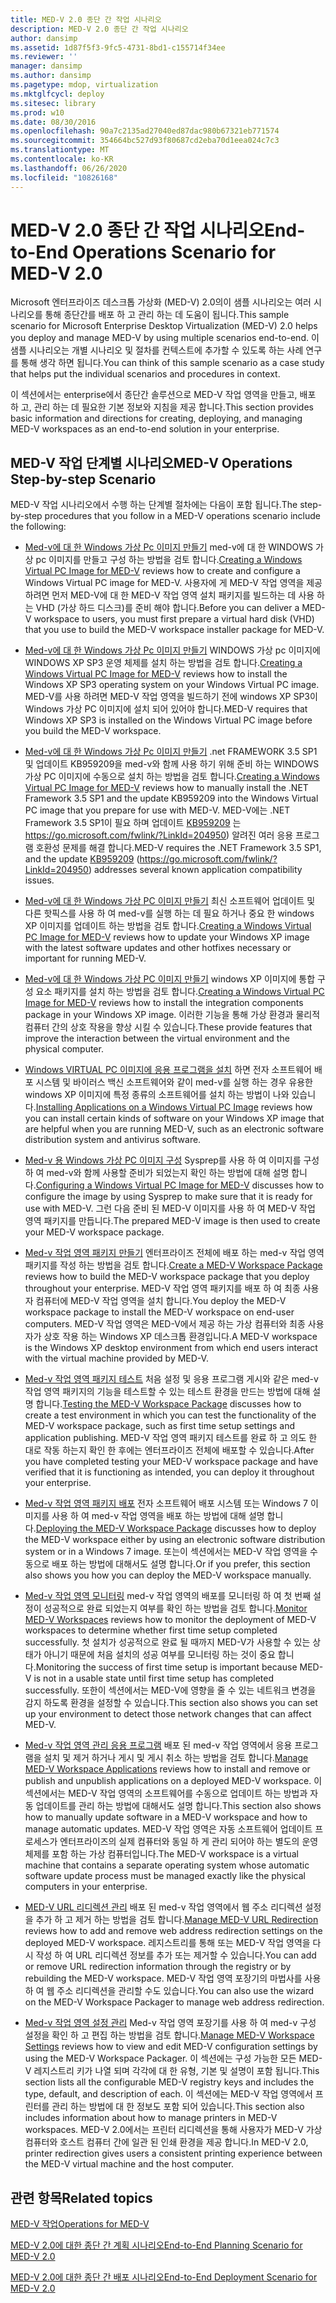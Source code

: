 ```yaml
---
title: MED-V 2.0 종단 간 작업 시나리오
description: MED-V 2.0 종단 간 작업 시나리오
author: dansimp
ms.assetid: 1d87f5f3-9fc5-4731-8bd1-c155714f34ee
ms.reviewer: ''
manager: dansimp
ms.author: dansimp
ms.pagetype: mdop, virtualization
ms.mktglfcycl: deploy
ms.sitesec: library
ms.prod: w10
ms.date: 08/30/2016
ms.openlocfilehash: 90a7c2135ad27040ed87dac980b67321eb771574
ms.sourcegitcommit: 354664bc527d93f80687cd2eba70d1eea024c7c3
ms.translationtype: MT
ms.contentlocale: ko-KR
ms.lasthandoff: 06/26/2020
ms.locfileid: "10826168"
---
```

# <span data-ttu-id="88e69-103">MED-V 2.0 종단 간 작업 시나리오</span><span class="sxs-lookup"><span data-stu-id="88e69-103">End-to-End Operations Scenario for MED-V 2.0</span></span>


<span data-ttu-id="88e69-104">Microsoft 엔터프라이즈 데스크톱 가상화 (MED-V) 2.0의이 샘플 시나리오는 여러 시나리오를 통해 종단간를 배포 하 고 관리 하는 데 도움이 됩니다.</span><span class="sxs-lookup"><span data-stu-id="88e69-104">This sample scenario for Microsoft Enterprise Desktop Virtualization (MED-V) 2.0 helps you deploy and manage MED-V by using multiple scenarios end-to-end.</span></span> <span data-ttu-id="88e69-105">이 샘플 시나리오는 개별 시나리오 및 절차를 컨텍스트에 추가할 수 있도록 하는 사례 연구를 통해 생각 하면 됩니다.</span><span class="sxs-lookup"><span data-stu-id="88e69-105">You can think of this sample scenario as a case study that helps put the individual scenarios and procedures in context.</span></span>

<span data-ttu-id="88e69-106">이 섹션에서는 enterprise에서 종단간 솔루션으로 MED-V 작업 영역을 만들고, 배포 하 고, 관리 하는 데 필요한 기본 정보와 지침을 제공 합니다.</span><span class="sxs-lookup"><span data-stu-id="88e69-106">This section provides basic information and directions for creating, deploying, and managing MED-V workspaces as an end-to-end solution in your enterprise.</span></span>

## <span data-ttu-id="88e69-107">MED-V 작업 단계별 시나리오</span><span class="sxs-lookup"><span data-stu-id="88e69-107">MED-V Operations Step-by-step Scenario</span></span>


<span data-ttu-id="88e69-108">MED-V 작업 시나리오에서 수행 하는 단계별 절차에는 다음이 포함 됩니다.</span><span class="sxs-lookup"><span data-stu-id="88e69-108">The step-by-step procedures that you follow in a MED-V operations scenario include the following:</span></span>

-   <span data-ttu-id="88e69-109">[Med-v에 대 한 Windows 가상 Pc 이미지 만들기](creating-a-windows-virtual-pc-image-for-med-v.md#bkmk-creatingavirtualmachinebyusingmicrosoftvirtualpc) med-v에 대 한 WINDOWS 가상 pc 이미지를 만들고 구성 하는 방법을 검토 합니다.</span><span class="sxs-lookup"><span data-stu-id="88e69-109">[Creating a Windows Virtual PC Image for MED-V](creating-a-windows-virtual-pc-image-for-med-v.md#bkmk-creatingavirtualmachinebyusingmicrosoftvirtualpc) reviews how to create and configure a Windows Virtual PC image for MED-V.</span></span> <span data-ttu-id="88e69-110">사용자에 게 MED-V 작업 영역을 제공 하려면 먼저 MED-V에 대 한 MED-V 작업 영역 설치 패키지를 빌드하는 데 사용 하는 VHD (가상 하드 디스크)를 준비 해야 합니다.</span><span class="sxs-lookup"><span data-stu-id="88e69-110">Before you can deliver a MED-V workspace to users, you must first prepare a virtual hard disk (VHD) that you use to build the MED-V workspace installer package for MED-V.</span></span>

-   <span data-ttu-id="88e69-111">[Med-v에 대 한 Windows 가상 Pc 이미지 만들기](creating-a-windows-virtual-pc-image-for-med-v.md#bkmk-installingwindowsxpontovpc) WINDOWS 가상 pc 이미지에 WINDOWS XP SP3 운영 체제를 설치 하는 방법을 검토 합니다.</span><span class="sxs-lookup"><span data-stu-id="88e69-111">[Creating a Windows Virtual PC Image for MED-V](creating-a-windows-virtual-pc-image-for-med-v.md#bkmk-installingwindowsxpontovpc) reviews how to install the Windows XP SP3 operating system on your Windows Virtual PC image.</span></span> <span data-ttu-id="88e69-112">MED-V를 사용 하려면 MED-V 작업 영역을 빌드하기 전에 windows XP SP3이 Windows 가상 PC 이미지에 설치 되어 있어야 합니다.</span><span class="sxs-lookup"><span data-stu-id="88e69-112">MED-V requires that Windows XP SP3 is installed on the Windows Virtual PC image before you build the MED-V workspace.</span></span>

-   <span data-ttu-id="88e69-113">[Med-v에 대 한 Windows 가상 Pc 이미지 만들기](creating-a-windows-virtual-pc-image-for-med-v.md#bkmk-installingnet) .net FRAMEWORK 3.5 SP1 및 업데이트 KB959209을 med-v와 함께 사용 하기 위해 준비 하는 WINDOWS 가상 PC 이미지에 수동으로 설치 하는 방법을 검토 합니다.</span><span class="sxs-lookup"><span data-stu-id="88e69-113">[Creating a Windows Virtual PC Image for MED-V](creating-a-windows-virtual-pc-image-for-med-v.md#bkmk-installingnet) reviews how to manually install the .NET Framework 3.5 SP1 and the update KB959209 into the Windows Virtual PC image that you prepare for use with MED-V.</span></span> <span data-ttu-id="88e69-114">MED-V에는 .NET Framework 3.5 SP1이 필요 하며 업데이트 [KB959209](https://go.microsoft.com/fwlink/?LinkId=204950) 는 https://go.microsoft.com/fwlink/?LinkId=204950) 알려진 여러 응용 프로그램 호환성 문제를 해결 합니다.</span><span class="sxs-lookup"><span data-stu-id="88e69-114">MED-V requires the .NET Framework 3.5 SP1, and the update [KB959209](https://go.microsoft.com/fwlink/?LinkId=204950) (https://go.microsoft.com/fwlink/?LinkId=204950) addresses several known application compatibility issues.</span></span>

-   <span data-ttu-id="88e69-115">[Med-v에 대 한 Windows 가상 PC 이미지 만들기](creating-a-windows-virtual-pc-image-for-med-v.md#bkmk-applypatchestovpc) 최신 소프트웨어 업데이트 및 다른 핫픽스를 사용 하 여 med-v를 실행 하는 데 필요 하거나 중요 한 windows XP 이미지를 업데이트 하는 방법을 검토 합니다.</span><span class="sxs-lookup"><span data-stu-id="88e69-115">[Creating a Windows Virtual PC Image for MED-V](creating-a-windows-virtual-pc-image-for-med-v.md#bkmk-applypatchestovpc) reviews how to update your Windows XP image with the latest software updates and other hotfixes necessary or important for running MED-V.</span></span>

-   <span data-ttu-id="88e69-116">[Med-v에 대 한 Windows 가상 PC 이미지 만들기](creating-a-windows-virtual-pc-image-for-med-v.md#bkmk-installintegration) windows XP 이미지에 통합 구성 요소 패키지를 설치 하는 방법을 검토 합니다.</span><span class="sxs-lookup"><span data-stu-id="88e69-116">[Creating a Windows Virtual PC Image for MED-V](creating-a-windows-virtual-pc-image-for-med-v.md#bkmk-installintegration) reviews how to install the integration components package in your Windows XP image.</span></span> <span data-ttu-id="88e69-117">이러한 기능을 통해 가상 환경과 물리적 컴퓨터 간의 상호 작용을 향상 시킬 수 있습니다.</span><span class="sxs-lookup"><span data-stu-id="88e69-117">These provide features that improve the interaction between the virtual environment and the physical computer.</span></span>

-   <span data-ttu-id="88e69-118">[Windows VIRTUAL PC 이미지에 응용 프로그램을 설치](installing-applications-on-a-windows-virtual-pc-image.md) 하면 전자 소프트웨어 배포 시스템 및 바이러스 백신 소프트웨어와 같이 med-v를 실행 하는 경우 유용한 windows XP 이미지에 특정 종류의 소프트웨어를 설치 하는 방법이 나와 있습니다.</span><span class="sxs-lookup"><span data-stu-id="88e69-118">[Installing Applications on a Windows Virtual PC Image](installing-applications-on-a-windows-virtual-pc-image.md) reviews how you can install certain kinds of software on your Windows XP image that are helpful when you are running MED-V, such as an electronic software distribution system and antivirus software.</span></span>

-   <span data-ttu-id="88e69-119">[Med-v 용 Windows 가상 PC 이미지 구성](configuring-a-windows-virtual-pc-image-for-med-v.md) Sysprep를 사용 하 여 이미지를 구성 하 여 med-v와 함께 사용할 준비가 되었는지 확인 하는 방법에 대해 설명 합니다.</span><span class="sxs-lookup"><span data-stu-id="88e69-119">[Configuring a Windows Virtual PC Image for MED-V](configuring-a-windows-virtual-pc-image-for-med-v.md) discusses how to configure the image by using Sysprep to make sure that it is ready for use with MED-V.</span></span> <span data-ttu-id="88e69-120">그런 다음 준비 된 MED-V 이미지를 사용 하 여 MED-V 작업 영역 패키지를 만듭니다.</span><span class="sxs-lookup"><span data-stu-id="88e69-120">The prepared MED-V image is then used to create your MED-V workspace package.</span></span>

-   <span data-ttu-id="88e69-121">[Med-v 작업 영역 패키지 만들기](create-a-med-v-workspace-package.md) 엔터프라이즈 전체에 배포 하는 med-v 작업 영역 패키지를 작성 하는 방법을 검토 합니다.</span><span class="sxs-lookup"><span data-stu-id="88e69-121">[Create a MED-V Workspace Package](create-a-med-v-workspace-package.md) reviews how to build the MED-V workspace package that you deploy throughout your enterprise.</span></span> <span data-ttu-id="88e69-122">MED-V 작업 영역 패키지를 배포 하 여 최종 사용자 컴퓨터에 MED-V 작업 영역을 설치 합니다.</span><span class="sxs-lookup"><span data-stu-id="88e69-122">You deploy the MED-V workspace package to install the MED-V workspace on end-user computers.</span></span> <span data-ttu-id="88e69-123">MED-V 작업 영역은 MED-V에서 제공 하는 가상 컴퓨터와 최종 사용자가 상호 작용 하는 Windows XP 데스크톱 환경입니다.</span><span class="sxs-lookup"><span data-stu-id="88e69-123">A MED-V workspace is the Windows XP desktop environment from which end users interact with the virtual machine provided by MED-V.</span></span>

-   <span data-ttu-id="88e69-124">[Med-v 작업 영역 패키지 테스트](testing-the-med-v-workspace-package.md) 처음 설정 및 응용 프로그램 게시와 같은 med-v 작업 영역 패키지의 기능을 테스트할 수 있는 테스트 환경을 만드는 방법에 대해 설명 합니다.</span><span class="sxs-lookup"><span data-stu-id="88e69-124">[Testing the MED-V Workspace Package](testing-the-med-v-workspace-package.md) discusses how to create a test environment in which you can test the functionality of the MED-V workspace package, such as first time setup settings and application publishing.</span></span> <span data-ttu-id="88e69-125">MED-V 작업 영역 패키지 테스트를 완료 하 고 의도 한 대로 작동 하는지 확인 한 후에는 엔터프라이즈 전체에 배포할 수 있습니다.</span><span class="sxs-lookup"><span data-stu-id="88e69-125">After you have completed testing your MED-V workspace package and have verified that it is functioning as intended, you can deploy it throughout your enterprise.</span></span>

-   <span data-ttu-id="88e69-126">[Med-v 작업 영역 패키지 배포](deploying-the-med-v-workspace-package.md) 전자 소프트웨어 배포 시스템 또는 Windows 7 이미지를 사용 하 여 med-v 작업 영역을 배포 하는 방법에 대해 설명 합니다.</span><span class="sxs-lookup"><span data-stu-id="88e69-126">[Deploying the MED-V Workspace Package](deploying-the-med-v-workspace-package.md) discusses how to deploy the MED-V workspace either by using an electronic software distribution system or in a Windows 7 image.</span></span> <span data-ttu-id="88e69-127">또는이 섹션에서는 MED-V 작업 영역을 수동으로 배포 하는 방법에 대해서도 설명 합니다.</span><span class="sxs-lookup"><span data-stu-id="88e69-127">Or if you prefer, this section also shows you how you can deploy the MED-V workspace manually.</span></span>

-   <span data-ttu-id="88e69-128">[Med-v 작업 영역 모니터링](monitor-med-v-workspaces.md) med-v 작업 영역의 배포를 모니터링 하 여 첫 번째 설정이 성공적으로 완료 되었는지 여부를 확인 하는 방법을 검토 합니다.</span><span class="sxs-lookup"><span data-stu-id="88e69-128">[Monitor MED-V Workspaces](monitor-med-v-workspaces.md) reviews how to monitor the deployment of MED-V workspaces to determine whether first time setup completed successfully.</span></span> <span data-ttu-id="88e69-129">첫 설치가 성공적으로 완료 될 때까지 MED-V가 사용할 수 있는 상태가 아니기 때문에 처음 설치의 성공 여부를 모니터링 하는 것이 중요 합니다.</span><span class="sxs-lookup"><span data-stu-id="88e69-129">Monitoring the success of first time setup is important because MED-V is not in a usable state until first time setup has completed successfully.</span></span> <span data-ttu-id="88e69-130">또한이 섹션에서는 MED-V에 영향을 줄 수 있는 네트워크 변경을 감지 하도록 환경을 설정할 수 있습니다.</span><span class="sxs-lookup"><span data-stu-id="88e69-130">This section also shows you can set up your environment to detect those network changes that can affect MED-V.</span></span>

-   <span data-ttu-id="88e69-131">[Med-v 작업 영역 관리 응용 프로그램](manage-med-v-workspace-applications.md) 배포 된 med-v 작업 영역에서 응용 프로그램을 설치 및 제거 하거나 게시 및 게시 취소 하는 방법을 검토 합니다.</span><span class="sxs-lookup"><span data-stu-id="88e69-131">[Manage MED-V Workspace Applications](manage-med-v-workspace-applications.md) reviews how to install and remove or publish and unpublish applications on a deployed MED-V workspace.</span></span> <span data-ttu-id="88e69-132">이 섹션에서는 MED-V 작업 영역의 소프트웨어를 수동으로 업데이트 하는 방법과 자동 업데이트를 관리 하는 방법에 대해서도 설명 합니다.</span><span class="sxs-lookup"><span data-stu-id="88e69-132">This section also shows how to manually update software in a MED-V workspace and how to manage automatic updates.</span></span> <span data-ttu-id="88e69-133">MED-V 작업 영역은 자동 소프트웨어 업데이트 프로세스가 엔터프라이즈의 실제 컴퓨터와 동일 하 게 관리 되어야 하는 별도의 운영 체제를 포함 하는 가상 컴퓨터입니다.</span><span class="sxs-lookup"><span data-stu-id="88e69-133">The MED-V workspace is a virtual machine that contains a separate operating system whose automatic software update process must be managed exactly like the physical computers in your enterprise.</span></span>

-   <span data-ttu-id="88e69-134">[MED-V URL 리디렉션 관리](manage-med-v-url-redirection.md) 배포 된 med-v 작업 영역에서 웹 주소 리디렉션 설정을 추가 하 고 제거 하는 방법을 검토 합니다.</span><span class="sxs-lookup"><span data-stu-id="88e69-134">[Manage MED-V URL Redirection](manage-med-v-url-redirection.md) reviews how to add and remove web address redirection settings on the deployed MED-V workspace.</span></span> <span data-ttu-id="88e69-135">레지스트리를 통해 또는 MED-V 작업 영역을 다시 작성 하 여 URL 리디렉션 정보를 추가 또는 제거할 수 있습니다.</span><span class="sxs-lookup"><span data-stu-id="88e69-135">You can add or remove URL redirection information through the registry or by rebuilding the MED-V workspace.</span></span> <span data-ttu-id="88e69-136">MED-V 작업 영역 포장기의 마법사를 사용 하 여 웹 주소 리디렉션을 관리할 수도 있습니다.</span><span class="sxs-lookup"><span data-stu-id="88e69-136">You can also use the wizard on the MED-V Workspace Packager to manage web address redirection.</span></span>

-   <span data-ttu-id="88e69-137">[Med-v 작업 영역 설정 관리](manage-med-v-workspace-settings.md) Med-v 작업 영역 포장기를 사용 하 여 med-v 구성 설정을 확인 하 고 편집 하는 방법을 검토 합니다.</span><span class="sxs-lookup"><span data-stu-id="88e69-137">[Manage MED-V Workspace Settings](manage-med-v-workspace-settings.md) reviews how to view and edit MED-V configuration settings by using the MED-V Workspace Packager.</span></span> <span data-ttu-id="88e69-138">이 섹션에는 구성 가능한 모든 MED-V 레지스트리 키가 나열 되며 각각에 대 한 유형, 기본 및 설명이 포함 됩니다.</span><span class="sxs-lookup"><span data-stu-id="88e69-138">This section lists all the configurable MED-V registry keys and includes the type, default, and description of each.</span></span> <span data-ttu-id="88e69-139">이 섹션에는 MED-V 작업 영역에서 프린터를 관리 하는 방법에 대 한 정보도 포함 되어 있습니다.</span><span class="sxs-lookup"><span data-stu-id="88e69-139">This section also includes information about how to manage printers in MED-V workspaces.</span></span> <span data-ttu-id="88e69-140">MED-V 2.0에서는 프린터 리디렉션을 통해 사용자가 MED-V 가상 컴퓨터와 호스트 컴퓨터 간에 일관 된 인쇄 환경을 제공 합니다.</span><span class="sxs-lookup"><span data-stu-id="88e69-140">In MED-V 2.0, printer redirection gives users a consistent printing experience between the MED-V virtual machine and the host computer.</span></span>

## <span data-ttu-id="88e69-141">관련 항목</span><span class="sxs-lookup"><span data-stu-id="88e69-141">Related topics</span></span>


[<span data-ttu-id="88e69-142">MED-V 작업</span><span class="sxs-lookup"><span data-stu-id="88e69-142">Operations for MED-V</span></span>](operations-for-med-v.md)

[<span data-ttu-id="88e69-143">MED-V 2.0에 대한 종단 간 계획 시나리오</span><span class="sxs-lookup"><span data-stu-id="88e69-143">End-to-End Planning Scenario for MED-V 2.0</span></span>](end-to-end-planning-scenario-for-med-v-20.md)

[<span data-ttu-id="88e69-144">MED-V 2.0에 대한 종단 간 배포 시나리오</span><span class="sxs-lookup"><span data-stu-id="88e69-144">End-to-End Deployment Scenario for MED-V 2.0</span></span>](end-to-end-deployment-scenario-for-med-v-20.md)

 

 





